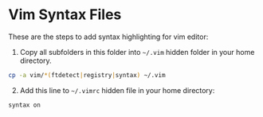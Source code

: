 Vim Syntax Files
============================

These are the steps to add syntax highlighting for vim editor:

1. Copy all subfolders in this folder into `~/.vim` hidden folder in your home directory.

```bash
cp -a vim/*(ftdetect|registry|syntax) ~/.vim
```

2. Add this line to `~/.vimrc` hidden file in your home directory:

```
syntax on
```

